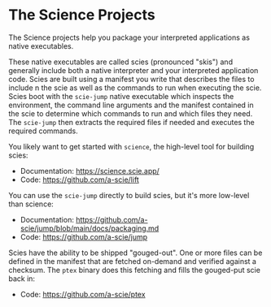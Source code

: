 # The Science Projects

The Science projects help you package your interpreted applications as native executables.

These native executables are called scies (pronounced "skis") and generally include both a native
interpreter and your interpreted application code. Scies are built using a manifest you write that
describes the files to include n the scie as well as the commands to run when executing the scie.
Scies boot with the `scie-jump` native executable which inspects the environment, the command line
arguments and the manifest contained in the scie to determine which commands to run and which files
they need. The `scie-jump` then extracts the required files if needed and executes the required
commands.

You likely want to get started with `science`, the high-level tool for building scies:
* Documentation: https://science.scie.app/
* Code: https://github.com/a-scie/lift

You can use the `scie-jump` directly to build scies, but it's more low-level than science:
* Documentation: https://github.com/a-scie/jump/blob/main/docs/packaging.md
* Code: https://github.com/a-scie/jump

Scies have the ability to be shipped "gouged-out". One or more files can be defined in the manifest
that are fetched on-demand and verified against a checksum. The `ptex` binary does this fetching and
fills the gouged-put scie back in:
* Code: https://github.com/a-scie/ptex

